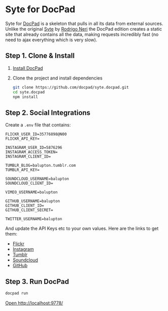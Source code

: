 # Syte for DocPad

Syte for [DocPad](http://docpad.org) is a skeleton that pulls in all its data from external sources. Unlike the original [Syte](http://rigoneri.github.com/syte/) by [Rodrigo Neri](https://github.com/rigoneri) the DocPad edition creates a static site that already contains all the data, making requests incredibly fast (no need to ajax everything which is very slow).


## Step 1. Clone & Install

1. [Install DocPad](http://docpad.org)

1. Clone the project and install dependencies

	``` bash
	git clone https://github.com/docpad/syte.docpad.git
	cd syte.docpad
	npm install
	```


## Step 2. Social Integrations

Create a `.env` file that contains:

```
FLICKR_USER_ID=35776898@N00
FLICKR_API_KEY=

INSTAGRAM_USER_ID=5876296
INSTAGRAM_ACCESS_TOKEN=
INSTAGRAM_CLIENT_ID=

TUMBLR_BLOG=balupton.tumblr.com
TUMBLR_API_KEY=

SOUNDCLOUD_USERNAME=balupton
SOUNDCLOUD_CLIENT_ID=

VIMEO_USERNAME=balupton

GITHUB_USERNAME=balupton
GITHUB_CLIENT_ID=
GITHUB_CLIENT_SECRET=

TWITTER_USERNAME=balupton
```

And update the API Keys etc to your own values. Here are the links to get them:

- [Flickr](http://www.flickr.com/services/apps/create/noncommercial/?)
- [Instagram](http://instagram.com/developer/clients/register/)
- [Tumblr](http://www.tumblr.com/oauth/register)
- [Soundcloud](http://soundcloud.com/you/apps/new)
- [GitHub](https://github.com/settings/applications/new)


## Step 3. Run DocPad

``` bash
docpad run
```

[Open http://localhost:9778/](http://localhost:9778/)

